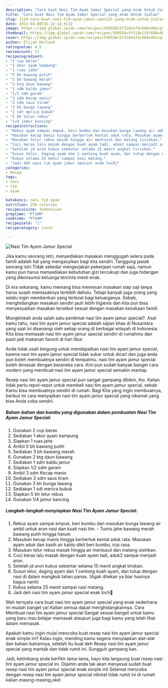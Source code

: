 ```yaml
---
description: "Cara buat Nasi Tim Ayam Jamur Special yang enak Untuk Jualan"
title: "Cara buat Nasi Tim Ayam Jamur Special yang enak Untuk Jualan"
slug: 1118-cara-buat-nasi-tim-ayam-jamur-special-yang-enak-untuk-jualan
date: 2021-04-08T15:22:14.911Z
image: https://img-global.cpcdn.com/recipes/550558c5f318e1fd/680x482cq70/nasi-tim-ayam-jamur-special-foto-resep-utama.jpg
thumbnail: https://img-global.cpcdn.com/recipes/550558c5f318e1fd/680x482cq70/nasi-tim-ayam-jamur-special-foto-resep-utama.jpg
cover: https://img-global.cpcdn.com/recipes/550558c5f318e1fd/680x482cq70/nasi-tim-ayam-jamur-special-foto-resep-utama.jpg
author: Elijah Holland
ratingvalue: 4.5
reviewcount: 12
recipeingredient:
- "2 cup beras"
- "1 ekor ayam kampung"
- "1 ruas jahe"
- "5 bh bawang putih"
- "3 bh bawang merah"
- "2 btg daun bawang"
- "1 sdm kaldu jamur"
- "1/2 sdm garam"
- "3 sdm Kecap manis"
- "2 sdm saus tiram"
- "3 bh bunga lawang"
- "1 sdt merica bubuk"
- "5 bh telur rebus"
- "1/4 jamur kancing"
recipeinstructions:
- "Rebus ayam sampai empuk, beri bumbu dan masukan bunga lawang air ambil untuk aron nasi dan kuah nasi tim. Tumis jahe bawang merah bawang putih hingga harum"
- "Masukan kecap manis hingga berbertuk kental aduk rata. Masukan ayam aduk dan kasih air kaldu dikit beri bumbu, icip rasa."
- "Masukan telur rebus masak hingga air mentusut dan matang sisihkan."
- "Cuci beras lalu masak dengan kuah ayam tadi, aduk2 sampai menjadi aron."
- "Setelah jd aron kukus sebentar selama 15 menit angkat tiriskan."
- "Susun telur, daging ayam dan 1 centong kuah ayam, dan tutup dengan nasi di dalam mangkuk tahan panas. (Agak ditekan ya biar hasinya bagus nanti)"
- "Kukus selama 25 menit sampai nasi matang."
- "Jadi deh nasi tim ayam jamur special enak loch🥰"
categories:
- Resep
tags:
- nasi
- tim
- ayam

katakunci: nasi tim ayam 
nutrition: 259 calories
recipecuisine: Indonesian
preptime: "PT10M"
cooktime: "PT44M"
recipeyield: "1"
recipecategory: Lunch

---
```



![Nasi Tim Ayam Jamur Special](https://img-global.cpcdn.com/recipes/550558c5f318e1fd/680x482cq70/nasi-tim-ayam-jamur-special-foto-resep-utama.jpg)

Jika kamu seorang istri, menyediakan masakan menggugah selera pada famili adalah hal yang mengasyikan bagi kita sendiri. Tanggung jawab seorang istri Tidak sekedar mengerjakan pekerjaan rumah saja, namun kamu pun harus menyediakan kebutuhan gizi tercukupi dan juga hidangan yang dikonsumsi keluarga tercinta mesti enak.

Di era  sekarang, kamu memang bisa memesan masakan siap saji tanpa harus susah memasaknya terlebih dahulu. Tetapi banyak juga orang yang selalu ingin memberikan yang terlezat bagi keluarganya. Sebab, menghidangkan masakan sendiri jauh lebih higienis dan kita pun bisa menyesuaikan masakan tersebut sesuai dengan masakan kesukaan famili. 



Mungkinkah anda salah satu penikmat nasi tim ayam jamur special?. Asal kamu tahu, nasi tim ayam jamur special adalah sajian khas di Nusantara yang saat ini disenangi oleh setiap orang di berbagai wilayah di Indonesia. Kita bisa memasak nasi tim ayam jamur special sendiri di rumahmu dan pasti jadi makanan favorit di hari libur.

Anda tidak usah bingung untuk mendapatkan nasi tim ayam jamur special, karena nasi tim ayam jamur special tidak sukar untuk dicari dan juga anda pun boleh membuatnya sendiri di tempatmu. nasi tim ayam jamur special boleh dimasak dengan beraneka cara. Kini pun sudah banyak banget cara modern yang membuat nasi tim ayam jamur special semakin mantap.

Resep nasi tim ayam jamur special pun sangat gampang dibikin, lho. Kalian tidak perlu repot-repot untuk membeli nasi tim ayam jamur special, sebab Kamu bisa membuatnya sendiri di rumah. Bagi Kita yang ingin membuatnya, berikut ini cara menyajikan nasi tim ayam jamur special yang nikamat yang bisa Anda coba sendiri.

<!--inarticleads1-->

##### Bahan-bahan dan bumbu yang digunakan dalam pembuatan Nasi Tim Ayam Jamur Special:

1. Gunakan 2 cup beras
1. Sediakan 1 ekor ayam kampung
1. Siapkan 1 ruas jahe
1. Ambil 5 bh bawang putih
1. Sediakan 3 bh bawang merah
1. Gunakan 2 btg daun bawang
1. Sediakan 1 sdm kaldu jamur
1. Siapkan 1/2 sdm garam
1. Ambil 3 sdm Kecap manis
1. Sediakan 2 sdm saus tiram
1. Gunakan 3 bh bunga lawang
1. Sediakan 1 sdt merica bubuk
1. Siapkan 5 bh telur rebus
1. Gunakan 1/4 jamur kancing




<!--inarticleads2-->

##### Langkah-langkah menyiapkan Nasi Tim Ayam Jamur Special:

1. Rebus ayam sampai empuk, beri bumbu dan masukan bunga lawang air ambil untuk aron nasi dan kuah nasi tim. - Tumis jahe bawang merah bawang putih hingga harum
1. Masukan kecap manis hingga berbertuk kental aduk rata. Masukan ayam aduk dan kasih air kaldu dikit beri bumbu, icip rasa.
1. Masukan telur rebus masak hingga air mentusut dan matang sisihkan.
1. Cuci beras lalu masak dengan kuah ayam tadi, aduk2 sampai menjadi aron.
1. Setelah jd aron kukus sebentar selama 15 menit angkat tiriskan.
1. Susun telur, daging ayam dan 1 centong kuah ayam, dan tutup dengan nasi di dalam mangkuk tahan panas. (Agak ditekan ya biar hasinya bagus nanti)
1. Kukus selama 25 menit sampai nasi matang.
1. Jadi deh nasi tim ayam jamur special enak loch🥰




Wah ternyata cara buat nasi tim ayam jamur special yang enak sederhana ini mudah banget ya! Kalian semua dapat menghidangkannya. Cara Membuat nasi tim ayam jamur special Sangat sesuai banget untuk kamu yang baru mau belajar memasak ataupun juga bagi kamu yang telah lihai dalam memasak.

Apakah kamu ingin mulai mencoba buat resep nasi tim ayam jamur special enak simple ini? Kalau ingin, mending kamu segera menyiapkan alat-alat dan bahan-bahannya, setelah itu buat deh Resep nasi tim ayam jamur special yang mantab dan tidak rumit ini. Sungguh gampang kan. 

Jadi, ketimbang anda berfikir lama-lama, hayo kita langsung buat resep nasi tim ayam jamur special ini. Dijamin anda tak akan menyesal sudah buat resep nasi tim ayam jamur special enak simple ini! Selamat mencoba dengan resep nasi tim ayam jamur special nikmat tidak rumit ini di rumah kalian masing-masing,oke!.

